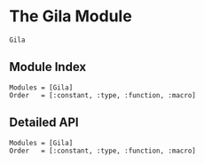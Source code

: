 # The Gila Module

```@docs
Gila
```

## Module Index

```@index
Modules = [Gila]
Order   = [:constant, :type, :function, :macro]
```
## Detailed API

```@autodocs
Modules = [Gila]
Order   = [:constant, :type, :function, :macro]
```